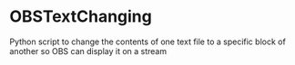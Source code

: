 # OBSTextChanging
Python script to change the contents of one text file to a specific block of another so OBS can display it on a stream
